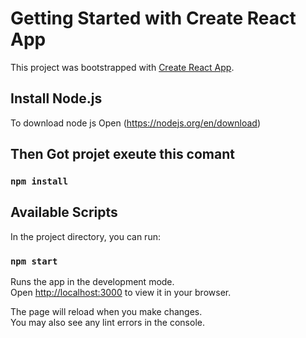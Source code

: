 # Getting Started with Create React App

This project was bootstrapped with [Create React App](https://github.com/facebook/create-react-app).

## Install Node.js
To download node js
Open (https://nodejs.org/en/download)

## Then Got projet exeute this comant
### `npm install`


## Available Scripts

In the project directory, you can run:

### `npm start`

Runs the app in the development mode.\
Open [http://localhost:3000](http://localhost:3000) to view it in your browser.

The page will reload when you make changes.\
You may also see any lint errors in the console.

